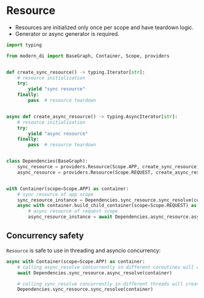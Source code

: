 # Resource

- Resources are initialized only once per scope and have teardown logic.
- Generator or async generator is required.
```python
import typing

from modern_di import BaseGraph, Container, Scope, providers


def create_sync_resource() -> typing.Iterator[str]:
    # resource initialization
    try:
        yield "sync resource"
    finally:
        pass  # resource teardown


async def create_async_resource() -> typing.AsyncIterator[str]:
    # resource initialization
    try:
        yield "async resource"
    finally:
        pass  # resource teardown


class Dependencies(BaseGraph):
    sync_resource = providers.Resource(Scope.APP, create_sync_resource)
    async_resource = providers.Resource(Scope.REQUEST, create_async_resource)


with Container(scope=Scope.APP) as container:
    # sync resource of app scope
    sync_resource_instance = Dependencies.sync_resource.sync_resolve(container)
    async with container.build_child_container(scope=Scope.REQUEST) as request_container:
        # async resource of request scope
        async_resource_instance = await Dependencies.async_resource.async_resolve(request_container)
```

## Concurrency safety

`Resource` is safe to use in threading and asyncio concurrency:

```python
async with Container(scope=Scope.APP) as container:
    # calling async_resolve concurrently in different coroutines will create only one instance
    await Dependencies.sync_resource.async_resolve(container)

    # calling sync_resolve concurrently in different threads will create only one instance
    Dependencies.sync_resource.sync_resolve(container)
```
